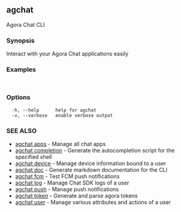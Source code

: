 ## agchat

Agora Chat CLI

### Synopsis

Interact with your Agora Chat applications easily

### Examples

```


```

### Options

```
  -h, --help      help for agchat
  -v, --verbose   enable verbose output
```

### SEE ALSO

* [agchat apps](agchat_apps.md)	 - Manage all chat apps
* [agchat completion](agchat_completion.md)	 - Generate the autocompletion script for the specified shell
* [agchat device](agchat_device.md)	 - Manage device information bound to a user
* [agchat doc](agchat_doc.md)	 - Generate markdown documentation for the CLI
* [agchat fcm](agchat_fcm.md)	 - Test FCM push notifications
* [agchat log](agchat_log.md)	 - Manage Chat SDK logs of a user
* [agchat push](agchat_push.md)	 - Manage push notifications
* [agchat token](agchat_token.md)	 - Generate and parse agora tokens
* [agchat user](agchat_user.md)	 - Manage various attributes and actions of a user

